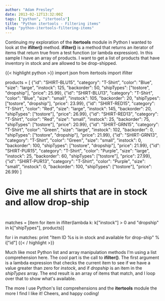 ```yaml
---
author: "Adam Presley"
date: 2013-02-12T13:32:00Z
tags: ["python", "itertools"]
title: "Python itertools - Filtering items"
slug: "python-itertools-filtering-items"
---
```


Continuing my exploration of the **itertools** module in Python I wanted
to look at the **ifilter()** method. **ifilter()** is a method that
returns an iterator of items that return true from a test function (or
lambda expression). In this sample I have an array of products. I want
to get a list of products that have inventory in stock and are allowed
to be drop-shipped.

{{< highlight python >}}
import json
from itertools import ifilter

products = [
   {"id": "SHIRT-BLU15", "category": "T-Shirt", "color": "Blue", "size": "large", "instock": 125, "backorder": 50, "shipTypes": ["tostore", "dropship"], "price": 25.99},
   {"id": "SHIRT-BLU13", "category": "T-Shirt", "color": "Blue", "size": "small", "instock": 105, "backorder": 20, "shipTypes": ["tostore", "dropship"], "price": 23.99},
   {"id": "SHIRT-RED15", "category": "T-Shirt", "color": "Red", "size": "large", "instock": 145, "backorder": 20, "shipTypes": ["tostore"], "price": 26.99},
   {"id": "SHIRT-RED13", "category": "T-Shirt", "color": "Red", "size": "small", "instock": 25, "backorder": 75, "shipTypes": ["tostore"], "price": 20.99},
   {"id": "SHIRT-GRN15", "category": "T-Shirt", "color": "Green", "size": "large", "instock": 102, "backorder": 0, "shipTypes": ["tostore", "dropship"], "price": 21.99},
   {"id": "SHIRT-GRN13", "category": "T-Shirt", "color": "Green", "size": "small", "instock": 0, "backorder": 100, "shipTypes": ["tostore", "dropship"], "price": 21.99},
   {"id": "SHIRT-PUR15", "category": "T-Shirt", "color": "Purple", "size": "large", "instock": 25, "backorder": 60, "shipTypes": ["tostore"], "price": 27.99},
   {"id": "SHIRT-PUR13", "category": "T-Shirt", "color": "Purple", "size": "small", "instock": 0, "backorder": 100, "shipTypes": ["tostore"], "price": 26.99}
]

#
# Give me all shirts that are in stock and allow drop-ship
#
matches = [item for item in ifilter(lambda k: k["instock"] > 0 and "dropship" in k["shipTypes"], products)]

for i in matches:
   print "Item ID %s is in stock and available for drop-ship" % i["id"]
{{< / highlight >}}

Much like most Python list and array manipulation methods I'm using a list comprehension here. The cool part is the call to **ifilter()**. The first argument is a lambda expression that checks the current item to see if we have a value greater than zero for *instock*, and if
*dropship* is an item in the *shipTypes* array. The end result is an array of items that match, and I loop over that to show what's
available.

The more I use Python's list comprehensions and the **itertools** module the more I find I like it! Cheers, and happy coding!

